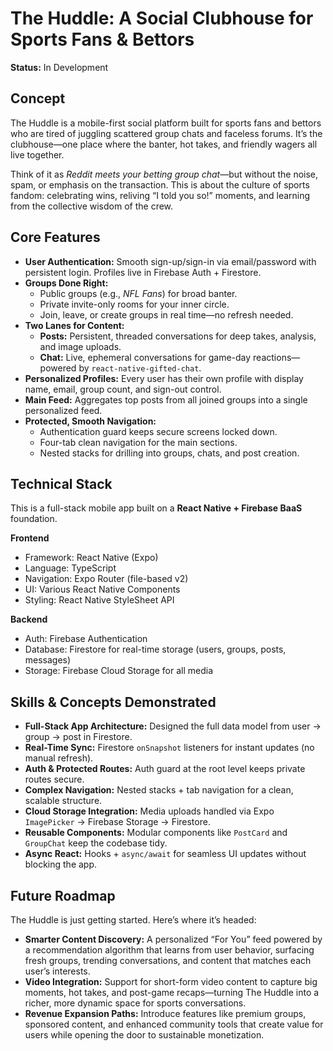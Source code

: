 # The Huddle: A Social Clubhouse for Sports Fans & Bettors  

**Status:** In Development  

## Concept  

The Huddle is a mobile-first social platform built for sports fans and bettors who are tired of juggling scattered group chats and faceless forums. It’s the clubhouse—one place where the banter, hot takes, and friendly wagers all live together.  

Think of it as *Reddit meets your betting group chat*—but without the noise, spam, or emphasis on the transaction. This is about the culture of sports fandom: celebrating wins, reliving “I told you so!” moments, and learning from the collective wisdom of the crew.  

## Core Features  

- **User Authentication:** Smooth sign-up/sign-in via email/password with persistent login. Profiles live in Firebase Auth + Firestore.  
- **Groups Done Right:**  
  - Public groups (e.g., *NFL Fans*) for broad banter.  
  - Private invite-only rooms for your inner circle.  
  - Join, leave, or create groups in real time—no refresh needed.  
- **Two Lanes for Content:**  
  - **Posts:** Persistent, threaded conversations for deep takes, analysis, and image uploads.  
  - **Chat:** Live, ephemeral conversations for game-day reactions—powered by `react-native-gifted-chat`.  
- **Personalized Profiles:** Every user has their own profile with display name, email, group count, and sign-out control.  
- **Main Feed:** Aggregates top posts from all joined groups into a single personalized feed.  
- **Protected, Smooth Navigation:**  
  - Authentication guard keeps secure screens locked down.  
  - Four-tab clean navigation for the main sections.  
  - Nested stacks for drilling into groups, chats, and post creation.  

## Technical Stack  

This is a full-stack mobile app built on a **React Native + Firebase BaaS** foundation.  

**Frontend**  
- Framework: React Native (Expo)  
- Language: TypeScript  
- Navigation: Expo Router (file-based v2)  
- UI: Various React Native Components
- Styling: React Native StyleSheet API  

**Backend**  
- Auth: Firebase Authentication  
- Database: Firestore for real-time storage (users, groups, posts, messages)  
- Storage: Firebase Cloud Storage for all media  

## Skills & Concepts Demonstrated  

- **Full-Stack App Architecture:** Designed the full data model from user → group → post in Firestore.  
- **Real-Time Sync:** Firestore `onSnapshot` listeners for instant updates (no manual refresh).  
- **Auth & Protected Routes:** Auth guard at the root level keeps private routes secure.  
- **Complex Navigation:** Nested stacks + tab navigation for a clean, scalable structure.  
- **Cloud Storage Integration:** Media uploads handled via Expo `ImagePicker` → Firebase Storage → Firestore.  
- **Reusable Components:** Modular components like `PostCard` and `GroupChat` keep the codebase tidy.  
- **Async React:** Hooks + `async/await` for seamless UI updates without blocking the app.  

## Future Roadmap  

The Huddle is just getting started. Here’s where it’s headed:  

- **Smarter Content Discovery:** A personalized “For You” feed powered by a recommendation algorithm that learns from user behavior, surfacing fresh groups, trending conversations, and content that matches each user’s interests.  
- **Video Integration:** Support for short-form video content to capture big moments, hot takes, and post-game recaps—turning The Huddle into a richer, more dynamic space for sports conversations.  
- **Revenue Expansion Paths:** Introduce features like premium groups, sponsored content, and enhanced community tools that create value for users while opening the door to sustainable monetization.  
